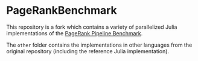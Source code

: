 # PageRankBenchmark

This repository is a fork which contains a variety of parallelized Julia implementations
of the [PageRank Pipeline Benchmark](http://arxiv.org/abs/1603.01876).

The `other` folder contains the implementations in other languages from the original
repository (including the reference Julia implementation).
